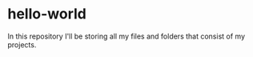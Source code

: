 # hello-world
In this repository I'll be storing all my files and folders that consist of my projects. 
